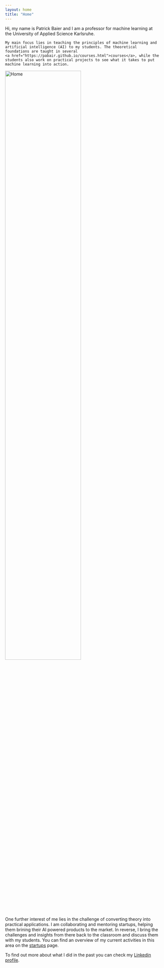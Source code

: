 ```yaml
---
layout: home
title: "Home"
---
```


<div class="row g-5 mb-5">
  <div class="col-md-6">
    Hi, my name is Patrick Baier and I am a professor for machine learning at the University of Applied Science Karlsruhe.

	My main focus lies in teaching the principles of machine learning and artificial intelligence (AI) to my students. The theoretical foundations are taught in several
	<a href="https://pabair.github.io/courses.html">courses</a>, while the students also work on practical projects to see what it takes to put machine learning into action. 
  </div>
  <div class="col-md-6">
    <img src="{{ site.github.url }}/assets/img/me.jpg" alt="Home" width="70%">
  </div>
</div>

One further interest of me lies in the challenge of converting theory into practical applications. I am collaborating and mentoring startups, helping them brining their AI powered products to the market. In reverse, I bring the challenges and insights from there back to the classroom and discuss them with my students.
You can find an overview of my current activities in this area on the 
<a href="https://pabair.github.io/startups.html">startups</a> page.
<p>
To find out more about what I did in the past you can check my
<a href="https://www.linkedin.com/in/patrickbaier/">Linkedin profile</a>.
</p>

